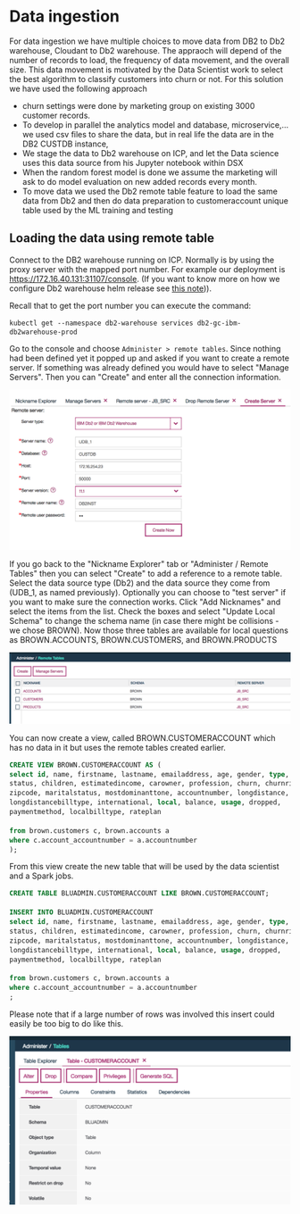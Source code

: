 # Data ingestion
For data ingestion we have multiple choices to move data from DB2 to Db2 warehouse, Cloudant to Db2 warehouse. The appraoch will depend of the number of records to load, the frequency of data movement, and the overall size. This data movement is motivated by the Data Scientist work to select the best algorithm to classify customers into churn or not.
For this solution we have used the following approach
* churn settings were done by marketing group on existing 3000 customer records.
* To develop in parallel the analytics model and database, microservice,... we used csv files to share the data, but in real life the data are in the DB2 CUSTDB instance,
* We stage the data to Db2 warehouse on ICP, and let the Data science uses this data source from his Jupyter notebook within DSX
* When the random forest model is done we assume the marketing will ask to do model evaluation on new added records every month.
* To move data we used the Db2 remote table feature to load the same data from Db2 and then do data preparation to customeraccount unique table used by the ML training and testing

## Loading the data using remote table
Connect to the DB2 warehouse running on ICP. Normally is by using the proxy server with the mapped port number. For example our deployment is https://172.16.40.131:31107/console. (If you want to know more on how we configure Db2 warehouse helm release see [this note](https://github.com/ibm-cloud-architecture/refarch-analytics/blob/master/docs/db2warehouse/README.md))).

Recall that to get the port number you can execute the command:
```
kubectl get --namespace db2-warehouse services db2-gc-ibm-db2warehouse-prod
```
Go to the console and choose `Administer > remote tables`. Since nothing had been defined yet it popped up and asked if you want to create a remote server. If something was already defined you would have to select "Manage Servers". Then you can "Create" and enter all the connection information.

![](remoteserver.png)

If you go back to the "Nickname Explorer" tab or "Administer / Remote Tables" then you can select "Create" to add a reference to a remote table. Select the data source type (Db2) and the data source they come from (UDB_1, as named previously). Optionally you can choose to "test server" if you want to make sure the connection works. Click "Add Nicknames" and select the items from the list. Check the boxes and select "Update Local Schema" to change the schema name (in case there might be collisions - we chose BROWN). Now those three tables are available for local questions as BROWN.ACCOUNTS, BROWN.CUSTOMERS, and BROWN.PRODUCTS

![](remotetables.png)

You can now create a view, called BROWN.CUSTOMERACCOUNT which has no data in it but uses the remote tables created earlier.

```SQL
CREATE VIEW BROWN.CUSTOMERACCOUNT AS (
select id, name, firstname, lastname, emailaddress, age, gender, type,
status, children, estimatedincome, carowner, profession, churn, churnrisk,
zipcode, maritalstatus, mostdominanttone, accountnumber, longdistance,
longdistancebilltype, international, local, balance, usage, dropped,
paymentmethod, localbilltype, rateplan

from brown.customers c, brown.accounts a
where c.account_accountnumber = a.accountnumber
);
```
From this view create the new table that will be used by the data scientist and a Spark jobs.
```SQL
CREATE TABLE BLUADMIN.CUSTOMERACCOUNT LIKE BROWN.CUSTOMERACCOUNT;

INSERT INTO BLUADMIN.CUSTOMERACCOUNT
select id, name, firstname, lastname, emailaddress, age, gender, type,
status, children, estimatedincome, carowner, profession, churn, churnrisk,
zipcode, maritalstatus, mostdominanttone, accountnumber, longdistance,
longdistancebilltype, international, local, balance, usage, dropped,
paymentmethod, localbilltype, rateplan

from brown.customers c, brown.accounts a
where c.account_accountnumber = a.accountnumber
;

```

Please note that if a large number of rows was involved this insert could easily be too big to do like this.

![](customeraccount.png)
